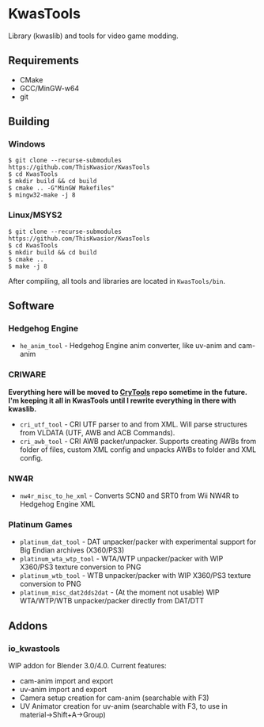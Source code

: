 # KwasTools
Library (kwaslib) and tools for video game modding.

## Requirements
* CMake
* GCC/MinGW-w64
* git

## Building

### Windows
```
$ git clone --recurse-submodules https://github.com/ThisKwasior/KwasTools
$ cd KwasTools
$ mkdir build && cd build
$ cmake .. -G"MinGW Makefiles"
$ mingw32-make -j 8
```

### Linux/MSYS2
```
$ git clone --recurse-submodules https://github.com/ThisKwasior/KwasTools
$ cd KwasTools
$ mkdir build && cd build
$ cmake ..
$ make -j 8
```

After compiling, all tools and libraries are located in `KwasTools/bin`.

## Software
### Hedgehog Engine
* `he_anim_tool` - Hedgehog Engine anim converter, like uv-anim and cam-anim

### CRIWARE
**Everything here will be moved to [CryTools](https://github.com/ThisKwasior/CryTools) repo sometime in the future. I'm keeping it all in KwasTools until I rewrite everything in there with kwaslib.**
* `cri_utf_tool` - CRI UTF parser to and from XML. Will parse structures from VLDATA (UTF, AWB and ACB Commands).
* `cri_awb_tool` - CRI AWB packer/unpacker. Supports creating AWBs from folder of files, custom XML config and unpacks AWBs to folder and XML config.

### NW4R
* `nw4r_misc_to_he_xml` - Converts SCN0 and SRT0 from Wii NW4R to Hedgehog Engine XML

### Platinum Games
* `platinum_dat_tool` - DAT unpacker/packer with experimental support for Big Endian archives (X360/PS3)
* `platinum_wta_wtp_tool` - WTA/WTP unpacker/packer with WIP X360/PS3 texture conversion to PNG
* `platinum_wtb_tool` - WTB unpacker/packer with WIP X360/PS3 texture conversion to PNG
* `platinum_misc_dat2dds2dat` - (At the moment not usable) WIP WTA/WTP/WTB unpacker/packer directly from DAT/DTT

## Addons
### io_kwastools
WIP addon for Blender 3.0/4.0. 
Current features:
- cam-anim import and export
- uv-anim import and export
- Camera setup creation for cam-anim (searchable with F3)
- UV Animator creation for uv-anim (searchable with F3, to use in material->Shift+A->Group)
